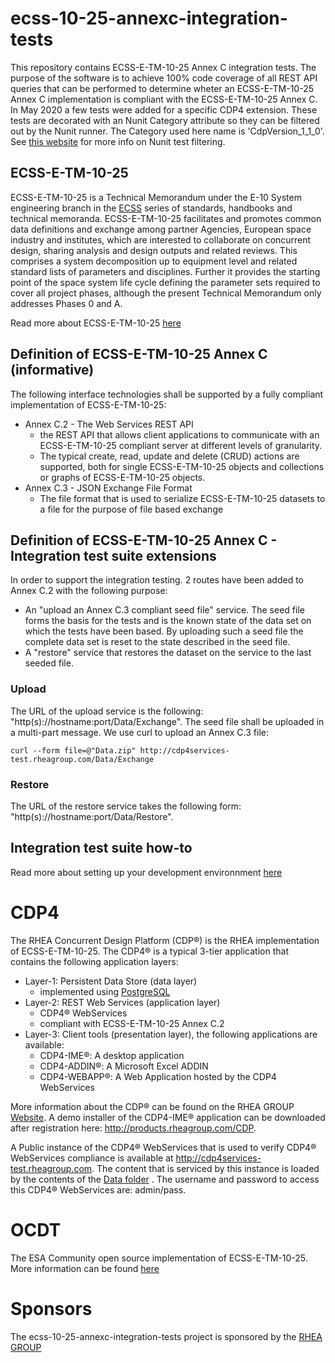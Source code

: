 # ecss-10-25-annexc-integration-tests
This repository contains ECSS-E-TM-10-25 Annex C integration tests. The purpose of the software is to achieve 100% code coverage of all REST API queries that can be performed to determine wheter an ECSS-E-TM-10-25 Annex C implementation is compliant with the ECSS-E-TM-10-25 Annex C.
In May 2020 a few tests were added for a specific CDP4 extension. These tests are decorated with an Nunit Category attribute so they can be filtered out by the Nunit runner. The Category used here name is 'CdpVersion_1_1_0'.
See [this website](https://github.com/nunit/docs/wiki/Console-Command-Line) for more info on Nunit test filtering.

## ECSS-E-TM-10-25

ECSS-E-TM-10-25 is a Technical Memorandum under the E-10 System engineering branch in the [ECSS](http://ecss.nl) series of standards, handbooks and technical memoranda. ECSS-E-TM-10-25 facilitates and promotes common data definitions and exchange among partner Agencies, European space industry and institutes, which are interested to collaborate on concurrent design, sharing analysis and design outputs and related reviews. This comprises a system decomposition up to equipment level and related standard lists of parameters and disciplines. Further it provides the starting point of the space system life cycle defining the parameter sets required to cover all project phases, although the present Technical Memorandum only addresses Phases 0 and A.

Read more about ECSS-E-TM-10-25 [here](http://ecss.nl/hbstms/ecss-e-tm-10-25a-engineering-design-model-data-exchange-cdf-20-october-2010/)

## Definition of ECSS-E-TM-10-25 Annex C (informative) 

The following interface technologies shall be supported by a fully compliant implementation of ECSS-E-TM-10-25:

* Annex C.2 - The Web Services REST API
  * the REST API that allows client applications to communicate with an ECSS-E-TM-10-25 compliant server at different levels of granularity.
  * The typical create, read, update and delete (CRUD) actions are supported, both for single ECSS-E-TM-10-25 objects and collections or graphs of ECSS-E-TM-10-25 objects.
* Annex C.3 - JSON Exchange File Format
  * The file format that is used to serialize ECSS-E-TM-10-25 datasets to a file for the purpose of file based exchange

## Definition of ECSS-E-TM-10-25 Annex C - Integration test suite extensions

In order to support the integration testing. 2 routes have been added to Annex C.2 with the following purpose:

  - An "upload an Annex C.3 compliant seed file" service. The seed file forms the basis for the tests and is the known state of the data set on which the tests have been based. By uploading such a seed file the complete data set is reset to the state described in the seed file.
  - A "restore" service that restores the dataset on the service to the last seeded file.
  
### Upload

The URL of the upload service is the following: "http(s)://hostname:port/Data/Exchange". The seed file shall be uploaded in a multi-part message. We use curl to upload an Annex C.3 file:

```
curl --form file=@"Data.zip" http://cdp4services-test.rheagroup.com/Data/Exchange
```

### Restore

The URL of the restore service takes the following form: "http(s)://hostname:port/Data/Restore".

## Integration test suite how-to

Read more about setting up your development environnment [here](https://github.com/RHEAGROUP/ecss-10-25-annexc-integration-tests/wiki)

# CDP4

The RHEA Concurrent Design Platform (CDP&reg;) is the RHEA implementation of ECSS-E-TM-10-25. The CDP4&reg; is a typical 3-tier application that contains the following application layers:
* Layer-1: Persistent Data Store (data layer)
  * implemented using [PostgreSQL](http://www.postgresql.org)
* Layer-2: REST Web Services (application layer)
  * CDP4&reg; WebServices
  * compliant with ECSS-E-TM-10-25 Annex C.2
* Layer-3: Client tools (presentation layer), the following applications are available:
  * CDP4-IME&reg;: A desktop application
  * CDP4-ADDIN&reg;: A Microsoft Excel ADDIN
  * CDP4-WEBAPP&reg;: A Web Application hosted by the CDP4 WebServices

More information about the CDP&reg; can be found on the RHEA GROUP [Website](http://www.rheagroup.com/products/cdp/). A demo installer of the CDP4-IME&reg; application can be downloaded after registration here: http://products.rheagroup.com/CDP.  

A Public instance of the CDP4&reg; WebServices that is used to verify CDP4&reg; WebServices compliance is available at http://cdp4services-test.rheagroup.com. The content that is serviced by this instance is loaded by the contents of the [Data folder](./Data/) . The username and password to access this CDP4&reg; WebServices are: admin/pass.   

# OCDT

The ESA Community open source implementation of ECSS-E-TM-10-25. More information can be found [here](https://ocdt.esa.int)

# Sponsors

The ecss-10-25-annexc-integration-tests project is sponsored by the [RHEA GROUP](http://www.rheagroup.com)
